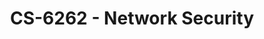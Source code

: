 ---
layout: course
title: CS-6262 - Network Security
aliases: NS
course_id: CS-6262
permalink: /CS-6262/
avg_difficulty: 3.02
avg_rating: 3.20
avg_workload: 12.90
type: course_page
---